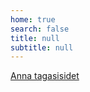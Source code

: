 ```yaml
---
home: true
search: false
title: null
subtitle: null
---
```


<p class="feedback_link"><a href='https://forms.office.com/r/51Q8FSf8G5' target='_blank'>Anna tagasisidet</a></p>
